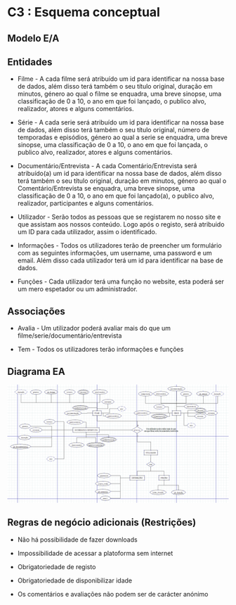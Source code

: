 # C3 : Esquema conceptual

## Modelo E/A

## Entidades

* Filme - A cada filme será atribuído um id para identificar na nossa base de dados, além disso terá também o seu título original, duração em minutos, género ao qual o filme se enquadra, uma breve sinopse, uma classificação de 0 a 10, o ano em que foi lançado, o publico alvo, realizador, atores e alguns comentários.

* Série - A cada serie será atribuído um id para identificar na nossa base de dados, além disso terá também o seu título original, número de temporadas e episódios, género ao qual a serie se enquadra, uma breve sinopse, uma classificação de 0 a 10, o ano em que foi lançada, o publico alvo, realizador, atores e alguns comentários.

* Documentário/Entrevista - A cada Comentário/Entrevista será atribuído(a) um id para identificar na nossa base de dados, além disso terá também o seu título original, duração em minutos, género ao qual o Comentário/Entrevista se enquadra, uma breve sinopse, uma classificação de 0 a 10, o ano em que foi lançado(a), o publico alvo, realizador, participantes e alguns comentários.

* Utilizador - Serão todos as pessoas que se registarem no nosso site e que assistam aos nossos conteúdo. Logo após o registo, será atribuido um ID para cada utilizador, assim o identificado. 

* Informações - Todos os utilizadores terão de preencher um formulário com as seguintes informações, um username, uma password e um email. Além disso cada utilizador terá um id para identificar na base de dados.

* Funções - Cada utilizador terá uma função no website, esta poderá ser um mero espetador ou um administrador.

## Associações

* Avalia - Um utilizador poderá avaliar mais do que um filme/serie/documentário/entrevista

* Tem - Todos os utilizadores terão informações e funções

## Diagrama EA  

![Modelo EA](images/image1.png)

## Regras de negócio adicionais (Restrições)

* Não há possibilidade de fazer downloads

* Impossibilidade de acessar a platoforma sem internet

* Obrigatoriedade de registo

* Obrigatoriedade de disponibilizar idade

* Os comentários e avaliações não podem ser de carácter anónimo



